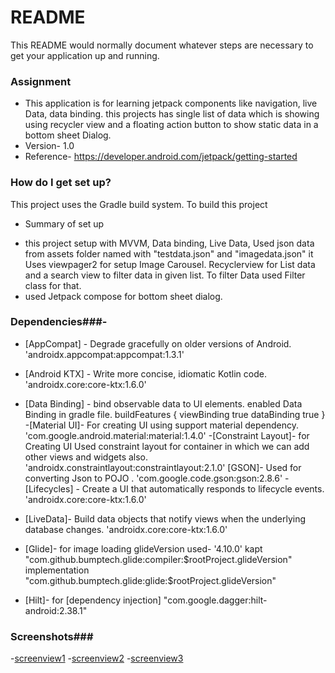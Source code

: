 # README #

This README would normally document whatever steps are necessary to get your application up and running.

### Assignment ###

* This application is for learning jetpack components like navigation, live Data, data binding. this projects has
single list of data which is showing using recycler view and a floating action button to show static data in a bottom sheet Dialog.
* Version- 1.0
* Reference- https://developer.android.com/jetpack/getting-started

### How do I get set up? ###
This project uses the Gradle build system. To build this project
* Summary of set up
- this project setup with MVVM, Data binding, Live Data, Used json data from assets folder named with "testdata.json" and "imagedata.json"
it Uses viewpager2 for setup Image Carousel. Recyclerview for List data and a search view to filter data in given list. To filter Data used Filter class for that.
- used Jetpack compose for bottom sheet dialog.



### Dependencies###-
- [AppCompat] - Degrade gracefully on older versions of Android.
  'androidx.appcompat:appcompat:1.3.1'
- [Android KTX]  - Write more concise, idiomatic Kotlin code.
  'androidx.core:core-ktx:1.6.0'
- [Data Binding] -  bind observable data to UI elements. enabled Data Binding in gradle file.
   buildFeatures {
        viewBinding true
        dataBinding true
    }
-[Material UI]- For creating UI using support material dependency.
'com.google.android.material:material:1.4.0'
-[Constraint Layout]- for Creating UI Used constraint layout for container in which we can add other views and widgets also.
'androidx.constraintlayout:constraintlayout:2.1.0'
[GSON]- Used for converting Json to POJO .
'com.google.code.gson:gson:2.8.6'
-[Lifecycles] - Create a UI that automatically responds to lifecycle events.
'androidx.core:core-ktx:1.6.0'
- [LiveData]- Build data objects that notify views when the underlying database changes.
'androidx.core:core-ktx:1.6.0'

- [Glide]- for image loading
glideVersion used-  '4.10.0'
 kapt "com.github.bumptech.glide:compiler:$rootProject.glideVersion"
 implementation "com.github.bumptech.glide:glide:$rootProject.glideVersion"
- [Hilt]- for [dependency injection]
"com.google.dagger:hilt-android:2.38.1"




### Screenshots###

-[screenview1](screenshots/screenview1.png "A list of Data")
-[screenview2](screenshots/screenview2.png "Filter Data")
-[screenview3](screenshots/screenview3.png "Collapsed View")
